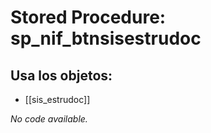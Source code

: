 # Stored Procedure: sp_nif_btnsisestrudoc

## Usa los objetos:
- [[sis_estrudoc]]

*No code available.*
